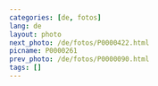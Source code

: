 ```yaml
---
categories: [de, fotos]
lang: de
layout: photo
next_photo: /de/fotos/P0000422.html
picname: P0000261
prev_photo: /de/fotos/P0000090.html
tags: []
---
```

